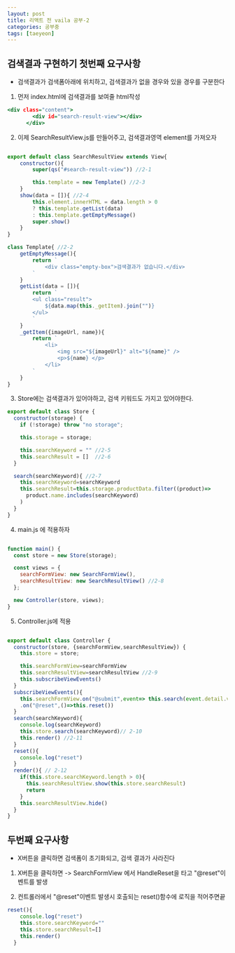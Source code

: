 ```yaml
---
layout: post
title: 리액트 전 vaila 공부-2
categories: 공부중
tags: [taeyeon]
---
```


## 검색결과 구현하기 첫번째 요구사항

- 검색결과가 검색폼아래에 위치하고, 검색결과가 없을 경우와 있을 경우를 구분한다

1. 먼저 index.html에 검색결과를 보여줄 html작성

``` 1=index.html
<div class="content">
        <div id="search-result-view"></div>
      </div>
```

2. 이제 SearchResultView.js를 만들어주고, 검색결과영역 element를 가져오자

``` 2=SearchResultView.js

export default class SearchResultView extends View{
    constructor(){
        super(qs("#search-result-view")) //2-1

        this.template = new Template() //2-3
    }
    show(data = []){ //2-4
        this.element.innerHTML = data.length > 0 
        ? this.template.getList(data)
        : this.template.getEmptyMessage()
        super.show()
    }
}

class Template{ //2-2
    getEmptyMessage(){
        return `
            <div class="empty-box">검색결과가 없습니다.</div>
        `
    }
    getList(data = []){
        return `
        <ul class="result">
            ${data.map(this._getItem).join("")}
        </ul>
        `
    }
    _getItem({imageUrl, name}){
        return `
            <li>
                <img src="${imageUrl}" alt="${name}" />
                <p>${name} </p>
            </li>
        `
    }
}

```

3. Store에는 검색결과가 있어야하고, 검색 키워드도 가지고 있어야한다.

``` 3=Store.js
export default class Store {
  constructor(storage) {
    if (!storage) throw "no storage";

    this.storage = storage;

    this.searchKeyword = "" //2-5 
    this.searchResult = []  //2-6
  }

  search(searchKeyword){ //2-7
    this.searchKeyword=searchKeyword 
    this.searchResult=this.storage.productData.filter((product)=>
      product.name.includes(searchKeyword)
    )
  }
}
```

4. main.js 에 적용하자

``` 4=main.js

function main() {
  const store = new Store(storage);

  const views = {
    searchFormView: new SearchFormView(),
    searchResultView: new SearchResultView() //2-8
  };

  new Controller(store, views);
}

```

5. Controller.js에 적용

``` 5=Controller.js

export default class Controller {
  constructor(store, {searchFormView,searchResultView}) {
    this.store = store;

    this.searchFormView=searchFormView
    this.searchResultView=searchResultView //2-9
    this.subscribeViewEvents()
  }
  subscribeViewEvents(){
    this.searchFormView.on("@submit",event=> this.search(event.detail.value))
    .on("@reset",()=>this.reset())
  }
  search(searchKeyword){
    console.log(searchKeyword)
    this.store.search(searchKeyword)// 2-10
    this.render() //2-11
  }
  reset(){
    console.log("reset")
  }
  render(){ // 2-12
    if(this.store.searchKeyword.length > 0){
      this.searchResultView.show(this.store.searchResult)
      return
    }
    this.searchResultView.hide()
  }
}

```

## 두번째 요구사항

- X버튼을 클릭하면 검색폼이 초기화되고, 검색 결과가 사라진다

1. X버튼을 클릭하면 -> SearchFormView 에서 HandleReset을 타고 "@reset"이벤트를 발생

2. 컨트롤러에서 "@reset"이벤트 발생시 호출되는 reset()함수에 로직을 적어주면끝

```1=Controller.js
reset(){
    console.log("reset")
    this.store.searchKeyword=""
    this.store.searchResult=[]
    this.render()
  }

```
